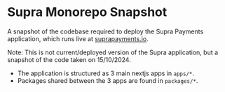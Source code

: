# Supra Monorepo Snapshot

A snapshot of the codebase required to deploy the Supra Payments application, which runs live at [suprapayments.io](https://suprapayments.io).

Note: This is not current/deployed version of the Supra application, but a snapshot of the code taken on 15/10/2024.

- The application is structured as 3 main nextjs apps in `apps/*`.
- Packages shared between the 3 apps are found in `packages/*`.
